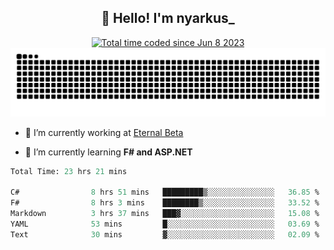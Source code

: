 <h2 align="center">👋 Hello! I'm nyarkus_</h2>
<p align="center">
  <a href="https://wakatime.com/@8f9aa332-6725-4e00-a5d9-b2317a4b74a6">
    <img src="https://wakatime.com/badge/user/8f9aa332-6725-4e00-a5d9-b2317a4b74a6.svg" alt="Total time coded since Jun 8 2023" />
  </a>
  <br>
  <img src = "https://github.com/nyarkus/nyarkus/blob/output/github-snake-dark.svg">
</p>

- 🔭 I’m currently working at [Eternal Beta](https://github.com/Kacianoki/Eternal-Beta)
<!--- 💬 Ask me about **nothing :<**-->
- 🌱 I’m currently learning **F# and ASP.NET**

<!--START_SECTION:waka-->

```fs
Total Time: 23 hrs 21 mins

C#                8 hrs 51 mins   █████████▒░░░░░░░░░░░░░░░   36.85 %
F#                8 hrs 3 mins    ████████▒░░░░░░░░░░░░░░░░   33.52 %
Markdown          3 hrs 37 mins   ███▓░░░░░░░░░░░░░░░░░░░░░   15.08 %
YAML              53 mins         █░░░░░░░░░░░░░░░░░░░░░░░░   03.69 %
Text              30 mins         ▓░░░░░░░░░░░░░░░░░░░░░░░░   02.09 %
```

<!--END_SECTION:waka-->
